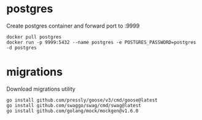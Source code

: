 # postgres

Create postgres container and forward port to :9999
```
docker pull postgres
docker run -p 9999:5432 --name postgres -e POSTGRES_PASSWORD=postgres -d postgres
```

# migrations

Download migrations utility
```
go install github.com/pressly/goose/v3/cmd/goose@latest
go install github.com/swaggo/swag/cmd/swag@latest
go install github.com/golang/mock/mockgen@v1.6.0
```
